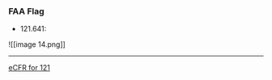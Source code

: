 ### FAA Flag

- 121.641:

![[image 14.png]]

---

[eCFR for 121](https://www.ecfr.gov/current/title-14/chapter-I/subchapter-G/part-121/subpart-U)